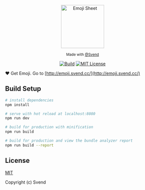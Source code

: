 <p align="center"><img width="140px" src="http://ody0ct4r0.bkt.clouddn.com/magic%20book.svg" alt="Emoji Sheet"></p>
<p align="center">
  <sub>Made with
    <a href="https://github.com/16Free">@Svend</a>
  </sub>
</p>

<p align="center">
<a href="https://github.com/16Free/emoji"><img src="https://img.shields.io/badge/build-passing-green.svg" alt="Build"></a>
<a href="https://github.com/16Free/emoji"><img src="https://img.shields.io/badge/license-MIT-blue.svg" alt="MIT License"></a>
</p>

</div>

:heart: Get Emoji. Go to [http://emoji.svend.cc/](http://emoji.svend.cc/)

## Build Setup

``` bash
# install dependencies
npm install

# serve with hot reload at localhost:8080
npm run dev

# build for production with minification
npm run build

# build for production and view the bundle analyzer report
npm run build --report
```

## License

[MIT](http://opensource.org/licenses/MIT)

Copyright (c) Svend
